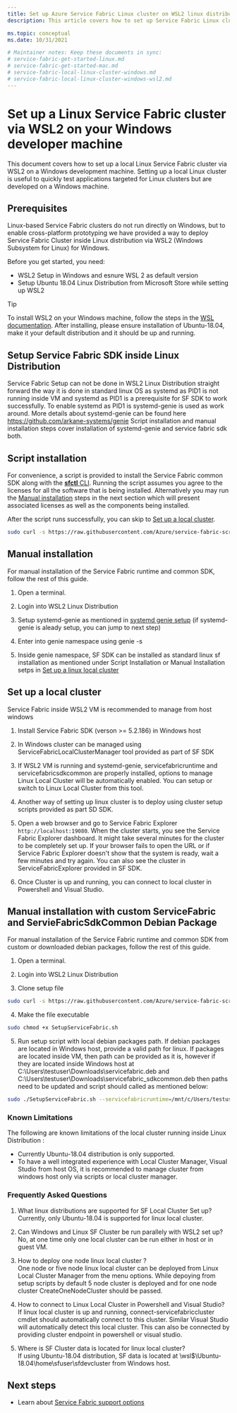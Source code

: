 ```yaml
---
title: Set up Azure Service Fabric Linux cluster on WSL2 linux distribution inside Windows 
description: This article covers how to set up Service Fabric Linux clusters inside WSL2 linux distribution running on Windows development machines. This approach is useful for cross platform development.  

ms.topic: conceptual
ms.date: 10/31/2021

# Maintainer notes: Keep these documents in sync:
# service-fabric-get-started-linux.md
# service-fabric-get-started-mac.md
# service-fabric-local-linux-cluster-windows.md
# service-fabric-local-linux-cluster-windows-wsl2.md
---
```

# Set up a Linux Service Fabric cluster via WSL2 on your Windows developer machine

This document covers how to set up a local Linux Service Fabric cluster via WSL2 on a Windows development machine. Setting up a local Linux cluster is useful to quickly test applications targeted for Linux clusters but are developed on a Windows machine.

## Prerequisites
Linux-based Service Fabric clusters do not run directly on Windows, but to enable cross-platform prototyping we have provided a way to deploy Service Fabric Cluster inside Linux distribution via WSL2 (Windows Subsystem for Linux) for Windows.

Before you get started, you need:

* WSL2 Setup in Windows and esnure WSL 2 as default version
* Setup Ubuntu 18.04 Linux Distribution from Microsoft Store while setting up WSL2

>[!TIP]
> To install WSL2 on your Windows machine, follow the steps in the [WSL documentation](https://docs.microsoft.com/en-us/windows/wsl/install). After installing, please ensure installation of Ubuntu-18.04, make it your default distribution and it should be up and running.
>

## Setup Service Fabric SDK inside Linux Distribution
Service Fabric Setup can not be done in WSL2 Linux Distribution straight forward the way it is done in standard linux OS as systemd as PID1 is not running inside VM and systemd as PID1 is a prerequisite for SF SDK to work successfully. 
To enable systemd as PID1 is systemd-genie is used as work around. More details about systemd-genie can be found here https://github.com/arkane-systems/genie Script installation and manual installation steps cover installation of systemd-genie and service fabric sdk both.

## Script installation

For convenience, a script is provided to install the Service Fabric common SDK along with the [**sfctl** CLI](service-fabric-cli.md). Running the script assumes you agree to the licenses for all the software that is being installed. Alternatively you may run the [Manual installation](#manual-installation) steps in the next section which will present associated licenses as well as the components being installed.

After the script runs successfully, you can skip to [Set up a local cluster](#set-up-a-local-cluster).

```bash
sudo curl -s https://raw.githubusercontent.com/Azure/service-fabric-scripts-and-templates/master/scripts/SetupServiceFabric/SetupServiceFabric.sh | sudo bash
```

## Manual installation
For manual installation of the Service Fabric runtime and common SDK, follow the rest of this guide.

1. Open a terminal.

2. Login into WSL2 Linux Distribution

3. Setup systemd-genie as mentioned in [systemd genie setup](https://github.com/arkane-systems/genie) (if systemd-genie is aleady setup, you can jump to next step)

4. Enter into genie namespace using genie -s

5. Inside genie namespace, SF SDK can be installed as standard linux sf installation as mentioned under Script Installation or Manual Installation setps in [Set up a linux local cluster](#service-fabric-get-started-linux)


## Set up a local cluster
Service Fabric inside WSL2 VM is recommended to manage from host windows

1. Install Service Fabric SDK (verson >= 5.2.186) in Windows host

2. In Windows cluster can be managed using ServiceFabricLocalClusterManager tool provided as part of SF SDK

3. If WSL2 VM is running and systemd-genie, servicefabricruntime and servicefabricsdkcommon are properly installed, options to manage Linux Local Cluster will be automatically enabled. You can setup or switch to Linux Local Cluster from this tool.

4. Another way of setting up linux cluster is to deploy using cluster setup scripts provided as part SD SDK.

5. Open a web browser and go to Service Fabric Explorer ``http://localhost:19080``. When the cluster starts, you see the Service Fabric Explorer dashboard. It might take several minutes for the cluster to be completely set up.
   If your browser fails to open the URL or if Service Fabric Explorer doesn't show that the system is ready, wait a few minutes and try again. You can also see the cluster in ServiceFabricExplorer provided in SF SDK.

6. Once Cluster is up and running, you can connect to local cluster in Powershell and Visual Studio.


## Manual installation with custom ServiceFabric and ServieFabricSdkCommon Debian Package
For manual installation of the Service Fabric runtime and common SDK from custom or downloaded debian packages, follow the rest of this guide.

1. Open a terminal.

2. Login into WSL2 Linux Distribution

3. Clone setup file

```bash
sudo curl -s https://raw.githubusercontent.com/Azure/service-fabric-scripts-and-templates/master/scripts/SetupServiceFabric/SetupServiceFabric.sh > SetupServiceFabric.sh
```

4. Make the file executable

```bash
sudo chmod +x SetupServiceFabric.sh
```

5. Run setup script with local debian packages path. If debian packages are located in Windows host, provide a valid path for linux.
   If packages are located inside VM, then path can be provided as it is, however if they are located inside Windows host at C:\Users\testuser\Downloads\servicefabric.deb and C:\Users\testuser\Downloads\servicefabric_sdkcommon.deb then paths need to be updated and script should called as mentioned below:


```bash
sudo ./SetupServiceFabric.sh --servicefabricruntime=/mnt/c/Users/testuser/Downloads/servicefabric.deb --servicefabricsdk=/mnt/c/Users/testuser/Downloads/servicefabric_sdkcommon.deb
```


### Known Limitations 
 
 The following are known limitations of the local cluster running inside Linux Distribution : 
 
 * Currently Ubuntu-18.04 distribution is only supported.
 * To have a well integrated experience with Local Cluster Manager, Visual Studio from host OS, it is recommended to manage cluster from windows host only via scripts or local cluster manager.

### Frequently Asked Questions
 
 1. What linux distributions are supported for SF Local Cluster Set up?  
    Currently, only Ubuntu-18.04 is supported for linux local cluster.

 2. Can Windows and Linux SF Cluster be run parallely with WSL2 set up?  
    No, at one time only one local cluster can be run either in host or in guest VM.

 3. How to deploy one node linux local cluster ?  
    One node or five node linux local cluster can be deployed from Linux Local Cluster Manager from the menu options. While depoying from setup scripts by default 5 node cluster is deployed and for one node cluster CreateOneNodeCluster should be passed.

 4. How to connect to Linux Local Cluster in Powershell and Visual Studio?  
    If linux local cluster is up and running, connect-servicefabriccluster cmdlet should automatically connect to this cluster. Similar Visual Studio will automatically detect this local cluster.
    This can also be connected by providing cluster endpoint in powershell or visual studio.

 5. Where is SF Cluster data is located for linux local cluster?  
    If using Ubuntu-18.04 distribution, SF data is located at \\wsl$\Ubuntu-18.04\home\sfuser\sfdevcluster from Windows host.

## Next steps
* Learn about [Service Fabric support options](service-fabric-support.md)